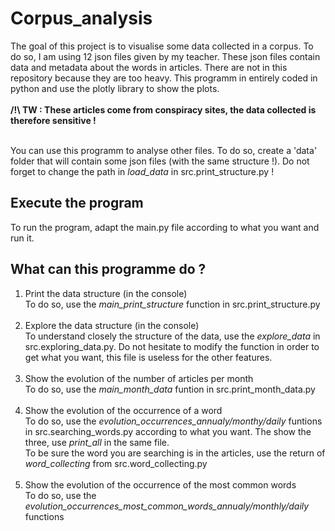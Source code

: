 # Corpus_analysis
The goal of this project is to visualise some data collected in a corpus. To do so, I am using 12 json files given by my teacher. These json files contain data and metadata about the words in articles. There are not in this repository because they are too heavy. This programm in entirely coded in python and use the plotly library to show the plots.<br><br>
<b>/!\ TW : These articles come from conspiracy sites, the data collected is therefore sensitive !</b><br><br>

You can use this programm to analyse other files. To do so, create a 'data' folder that will contain some json files (with the same structure !). Do not forget to change the path in <i>load_data</i> in src.print_structure.py !

## Execute the program

To run the program, adapt the main.py file according to what you want and run it.

## What can this programme do ?
<ol>
<li>Print the data structure (in the console)<br>
To do so, use the <i>main_print_structure</i> function in src.print_structure.py</li><br>
<li>Explore the data structure (in the console)<br>
To understand closely the structure of the data, use the <i>explore_data</i> in src.exploring_data.py. Do not hesitate to modify the function in order to get what you want, this file is useless for the other features.</li><br>
<li>Show the evolution of the number of articles per month<br>
To do so, use the <i>main_month_data</i> funtion in src.print_month_data.py</li><br>
<li>Show the evolution of the occurrence of a word<br>
To do so, use the <i>evolution_occurrences_annualy/monthy/daily</i> funtions in src.searching_words.py according to what you want. The show the three, use <i>print_all</i> in the same file.<br>
To be sure the word you are searching is in the articles, use the return of <i>word_collecting</i> from src.word_collecting.py</li><br>
<li>Show the evolution of the occurrence of the most common words<br>
To do so, use the <i>evolution_occurrences_most_common_words_annualy/monthly/daily</i> functions</li>
</ol>
